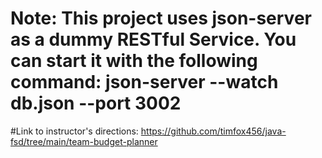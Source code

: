 # Note: This project uses json-server as a dummy RESTful Service. You can start it with the following command: json-server --watch db.json --port 3002

#Link to instructor's directions: https://github.com/timfox456/java-fsd/tree/main/team-budget-planner
